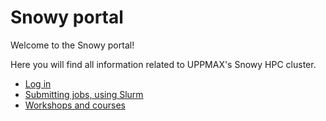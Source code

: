 # Snowy portal

Welcome to the Snowy portal!

Here you will find all information related to UPPMAX's Snowy HPC cluster.

- [Log in](../getting_started/login_snowy.md)
- [Submitting jobs, using Slurm](slurm.md)
- [Workshops and courses](../workshops_courses/workshops_courses.md)
